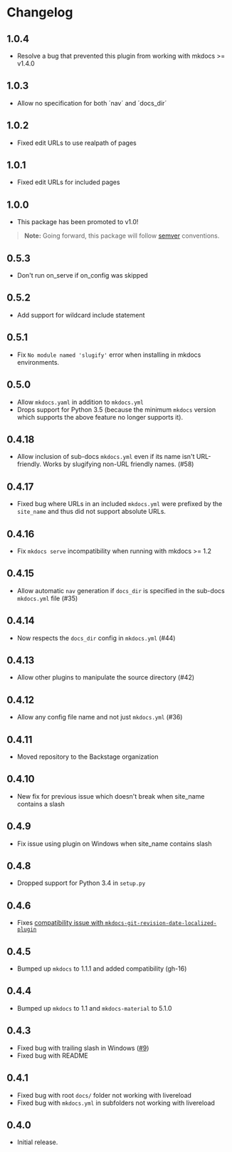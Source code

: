# Changelog

## 1.0.4

-   Resolve a bug that prevented this plugin from working with mkdocs >= v1.4.0

## 1.0.3

-   Allow no specification for both ´nav´ and ´docs_dir´

## 1.0.2

-   Fixed edit URLs to use realpath of pages

## 1.0.1

-   Fixed edit URLs for included pages

## 1.0.0

-   This package has been promoted to v1.0!

> **Note:** Going forward, this package will follow [semver](https://semver.org/#semantic-versioning-200) conventions.

## 0.5.3

-   Don't run on_serve if on_config was skipped

## 0.5.2

-   Add support for wildcard include statement

## 0.5.1

-   Fix `No module named 'slugify'` error when installing in mkdocs environments.

## 0.5.0

-   Allow `mkdocs.yaml` in addition to `mkdocs.yml`
-   Drops support for Python 3.5 (because the minimum `mkdocs` version which
  supports the above feature no longer supports it).

## 0.4.18

-   Allow inclusion of sub-docs `mkdocs.yml` even if its name isn't URL-friendly.
  Works by slugifying non-URL friendly names. (#58)

## 0.4.17

-   Fixed bug where URLs in an included `mkdocs.yml` were prefixed by the `site_name` and thus did not support absolute URLs.

## 0.4.16

-   Fix `mkdocs serve` incompatibility when running with mkdocs >= 1.2

## 0.4.15

-   Allow automatic `nav` generation if `docs_dir` is specified in the sub-docs `mkdocs.yml` file (#35)

## 0.4.14

-   Now respects the `docs_dir` config in `mkdocs.yml` (#44)

## 0.4.13

-   Allow other plugins to manipulate the source directory (#42)

## 0.4.12

-   Allow any config file name and not just `mkdocs.yml` (#36)

## 0.4.11

-   Moved repository to the Backstage organization

## 0.4.10

-   New fix for previous issue which doesn't break when site_name contains a slash

## 0.4.9

-   Fix issue using plugin on Windows when site_name contains slash

## 0.4.8

-   Dropped support for Python 3.4 in `setup.py`

## 0.4.6

-   Fixes [compatibility issue with `mkdocs-git-revision-date-localized-plugin`](https://github.com/backstage/mkdocs-monorepo-plugin/issues/12)

## 0.4.5

-   Bumped up `mkdocs` to 1.1.1 and added compatibility (gh-16)

## 0.4.4

-   Bumped up `mkdocs` to 1.1 and `mkdocs-material` to 5.1.0

## 0.4.3

-   Fixed bug with trailing slash in Windows ([#9](https://github.com/backstage/mkdocs-monorepo-plugin/pull/9))
-   Fixed bug with README

## 0.4.1

-   Fixed bug with root `docs/` folder not working with livereload
-   Fixed bug with `mkdocs.yml` in subfolders not working with livereload

## 0.4.0

-   Initial release.
